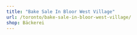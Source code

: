 ```yaml
---
title: "Bake Sale In Bloor West Village"
url: /toronto/bake-sale-in-bloor-west-village/
shop: Bäckerei
---
```


